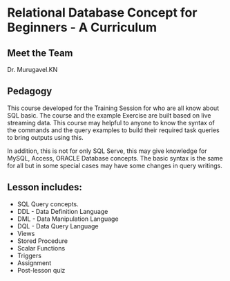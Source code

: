# Relational Database Concept for Beginners - A Curriculum


## Meet the Team

Dr. Murugavel.KN


## Pedagogy

This course developed for the Training Session for who are all know about SQL basic. The course and the example Exercise are built based on live streaming data. This course may helpful to anyone to know the syntax of the commands and the query examples to build their required task queries to bring outputs using this.

In addition, this is not for only SQL Serve, this may give knowledge for MySQL, Access, ORACLE Database concepts. The basic syntax is the same for all but in some special cases may have some changes in query writings.


## Lesson includes:

- SQL Query concepts.
- DDL - Data Definition Language
- DML - Data Manipulation Language
- DQL - Data Query Language
- Views
- Stored Procedure
- Scalar Functions
- Triggers
- Assignment
- Post-lesson quiz
